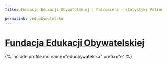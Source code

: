 ```yaml
---
title: Fundacja Edukacji Obywatelskiej | Patromierz - statystyki Patronite.pl

permalink: /eduobywatelska
---
```


# [Fundacja Edukacji Obywatelskiej](https://patronite.pl/eduobywatelska)

{% include profile.md name="eduobywatelska" prefix="e" %}
